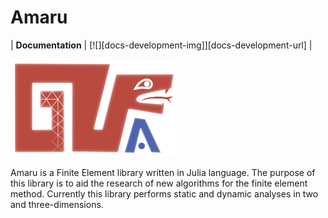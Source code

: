 # Amaru

| **Documentation**                       | [![][docs-development-img]][docs-development-url]                          | 

![amaru splash image](docs/src/assets/amaru.png)

Amaru is a Finite Element library written in Julia language. The purpose of this library is to aid the research of new algorithms for the finite element method. Currently this library performs static and dynamic analyses in two and three-dimensions. 
